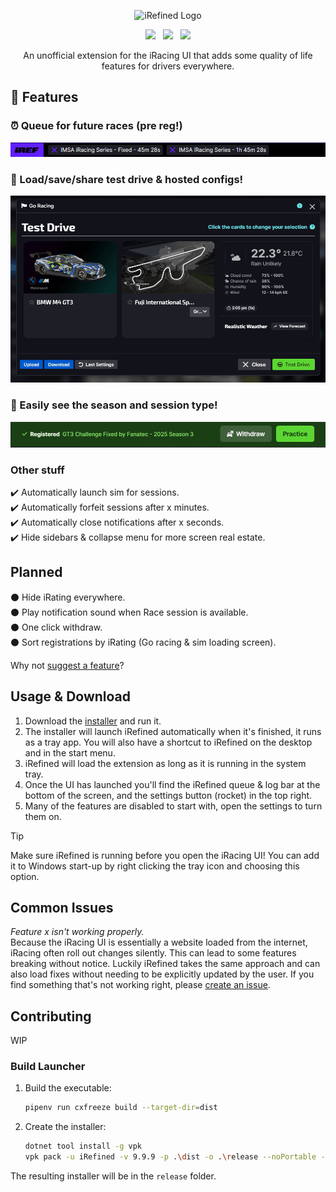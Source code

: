 <p align="center">
  <img width="300" src="https://github.com/jason-murray/irefined/blob/main/extension/src/assets/logo.png?raw=true" alt="iRefined Logo"/>
</p>
<div align="center">
  
[![](https://img.shields.io/badge/download-5cd633?style=for-the-badge)](https://github.com/jason-murray/irefined/releases/latest/download/iRefined-win-Setup.exe) &nbsp; [![](https://dcbadge.limes.pink/api/server/hxVf8wcGaV)](https://discord.gg/hxVf8wcGaV) &nbsp; [![](https://img.shields.io/badge/buy_me_a_coffee-FFDD00?style=for-the-badge&logo=buy-me-a-coffee&logoColor=black)](https://buymeacoffee.com/jason_)
  
</div>
<p align="center">
  An unofficial extension for the iRacing UI that adds some quality of life features for drivers everywhere.
</p>

## 🚀 Features

### ⏰ Queue for future races (pre reg!)

![Queue Bar](readme-files/queue-bar.png)

### 💾 Load/save/share test drive & hosted configs!

![Save Conditions](readme-files/saving-conditions.gif)

### 🏁 Easily see the season and session type!

![Join Bar](readme-files/better-join-bar.png)

### Other stuff

:heavy_check_mark: Automatically launch sim for sessions.  
:heavy_check_mark: Automatically forfeit sessions after x minutes.  
:heavy_check_mark: Automatically close notifications after x seconds.  
:heavy_check_mark: Hide sidebars & collapse menu for more screen real estate.

## Planned

:black_circle: Hide iRating everywhere.  
:black_circle: Play notification sound when Race session is available.  
:black_circle: One click withdraw.  
:black_circle: Sort registrations by iRating (Go racing & sim loading screen).

Why not [suggest a feature](https://github.com/jason-murray/irefined/issues/new?template=feature_request.md)?

## Usage & Download

1. Download the [installer](https://github.com/jason-murray/irefined/releases/latest/download/iRefined-win-Setup.exe) and run it.
2. The installer will launch iRefined automatically when it's finished, it runs as a tray app. You will also have a shortcut to iRefined on the desktop and in the start menu.
3. iRefined will load the extension as long as it is running in the system tray.
4. Once the UI has launched you'll find the iRefined queue & log bar at the bottom of the screen, and the settings button (rocket) in the top right.
5. Many of the features are disabled to start with, open the settings to turn them on.

> [!TIP]
> Make sure iRefined is running before you open the iRacing UI! You can add it to Windows start-up by right clicking the tray icon and choosing this option.

## Common Issues

_Feature x isn't working properly._  
Because the iRacing UI is essentially a website loaded from the internet, iRacing often roll out changes silently. This can lead to some features breaking without notice.
Luckily iRefined takes the same approach and can also load fixes without needing to be explicitly updated by the user. If you find something that's not working right, please [create an issue](https://github.com/jason-murray/irefined/issues/new?template=bug_report.md).

## Contributing

WIP

### Build Launcher

1. Build the executable:
   ```bash
   pipenv run cxfreeze build --target-dir=dist
   ```

2. Create the installer:
   ```bash
   dotnet tool install -g vpk
   vpk pack -u iRefined -v 9.9.9 -p .\dist -o .\release --noPortable --icon icon.ico
   ```

The resulting installer will be in the `release` folder.
